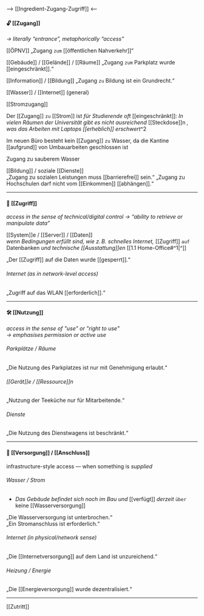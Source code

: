 --> [[Ingredient-Zugang-Zugriff]] <--
#### 🔓 [[Zugang]]
*→ literally “entrance”, metaphorically “access”*

[[ÖPNV]]
„Zugang `zum` [[öffentlichen Nahverkehr]]“  

[[Gebäude]] / [[Gelände]] / [[Räume]]
„Zugang `zum` Parkplatz wurde [[eingeschränkt]].“  

[[Information]] / [[Bildung]]
„Zugang `zu` Bildung ist ein Grundrecht.“ 

[[Wasser]] / [[Internet]] (general)  

[[Stromzugang]]

Der [[Zugang]] `zu` [[Strom]] ist *für Studierende oft* [[eingeschränkt]]: 
 *In vielen Räumen der Universität gibt es nicht ausreichend* [[Steckdose]]n
*, was das Arbeiten mit Laptops [[erheblich]] erschwert*^2


Im neuen Büro besteht kein [[Zugang]] `zu` Wasser, da die Kantine [[aufgrund]] von Umbauarbeiten geschlossen ist

Zugang zu sauberem Wasser

[[Bildung]] / soziale [[Dienste]]  
„Zugang zu sozialen Leistungen muss [[barrierefrei]] sein.“
„Zugang zu Hochschulen darf nicht vom [[Einkommen]] [[abhängen]].“


---

#### 📡 [[Zugriff]]
*access in the sense of technical/digital control* *→ “ability to retrieve or manipulate data”*

[[System]]e / [[Server]] / [[Daten]]  
*wenn Bedingungen erfüllt sind, wie z. B. schnelles Internet,* 
[[Zugriff]] `auf` Datenbanken *und technische [[Ausstattung]]en* [[1.1 Home-Office#^1|^]]

„Der [[Zugriff]] auf die Daten wurde [[gesperrt]].“  

###### Internet (as in network-level access)  
„Zugriff auf das WLAN [[erforderlich]].“

---

#### 🛠️ [[Nutzung]]
*access in the sense of "use" or "right to use"*  
*→ emphasises permission or active use*

###### Parkplätze / Räume  
„Die Nutzung des Parkplatzes ist nur mit Genehmigung erlaubt.“ 

###### [[Gerät]]e / [[Ressource]]n  
„Nutzung der Teeküche nur für Mitarbeitende.“  

###### Dienste  
„Die Nutzung des Dienstwagens ist beschränkt.“

---
#### 🔌 [[Versorgung]] / [[Anschluss]]
infrastructure-style access — when something is *supplied*

###### Wasser / Strom  
- *Das Gebäude befindet sich noch im Bau und* [[verfügt]] *derzeit* `über` keine [[Wasserversorgung]]

„Die Wasserversorgung ist unterbrochen.“  
„Ein Stromanschluss ist erforderlich.“  

###### Internet (in physical/network sense)  
„Die [[Internetversorgung]] auf dem Land ist unzureichend.“  

###### Heizung / Energie  
„Die [[Energieversorgung]] wurde dezentralisiert.“


---

[[Zutritt]]